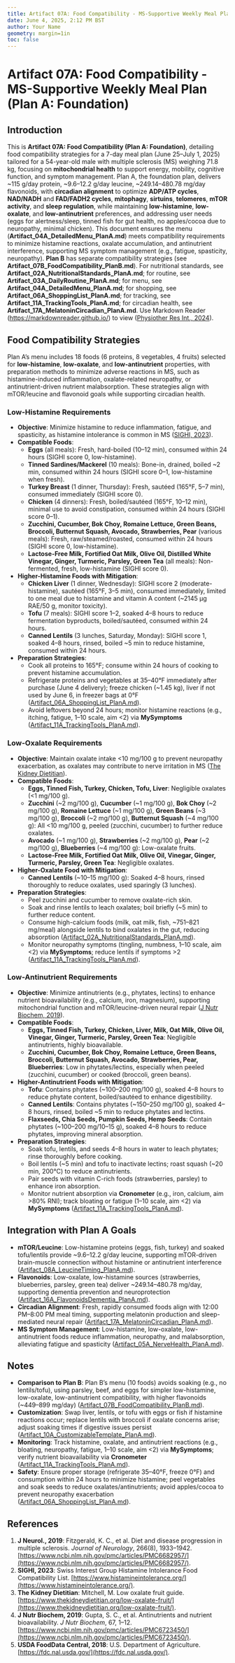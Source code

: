 ```yaml
---
title: Artifact 07A: Food Compatibility - MS-Supportive Weekly Meal Plan (Plan A: Foundation)
date: June 4, 2025, 2:12 PM BST
author: Your Name
geometry: margin=1in
toc: false
---
```

# Artifact 07A: Food Compatibility - MS-Supportive Weekly Meal Plan (Plan A: Foundation)

## Introduction

This is **Artifact 07A: Food Compatibility (Plan A: Foundation)**, detailing food compatibility strategies for a 7-day meal plan (June 25–July 1, 2025) tailored for a 54-year-old male with multiple sclerosis (MS) weighing 71.8 kg, focusing on **mitochondrial health** to support energy, mobility, cognitive function, and symptom management. Plan A, the foundation plan, delivers ~115 g/day protein, ~9.6–12.2 g/day leucine, ~249.14–480.78 mg/day flavonoids, with **circadian alignment** to optimize **ADP/ATP cycles**, **NAD/NADH** and **FAD/FADH2 cycles**, **mitophagy**, **sirtuins**, **telomeres**, **mTOR activity**, and **sleep regulation**, while maintaining **low-histamine**, **low-oxalate**, and **low-antinutrient** preferences, and addressing user needs (eggs for alertness/sleep, tinned fish for gut health, no apples/cocoa due to neuropathy, minimal chicken). This document ensures the menu (**Artifact_04A_DetailedMenu_PlanA.md**) meets compatibility requirements to minimize histamine reactions, oxalate accumulation, and antinutrient interference, supporting MS symptom management (e.g., fatigue, spasticity, neuropathy). **Plan B** has separate compatibility strategies (see **Artifact_07B_FoodCompatibility_PlanB.md**). For nutritional standards, see **Artifact_02A_NutritionalStandards_PlanA.md**; for routine, see **Artifact_03A_DailyRoutine_PlanA.md**; for menu, see **Artifact_04A_DetailedMenu_PlanA.md**; for shopping, see **Artifact_06A_ShoppingList_PlanA.md**; for tracking, see **Artifact_11A_TrackingTools_PlanA.md**; for circadian health, see **Artifact_17A_MelatoninCircadian_PlanA.md**. Use Markdown Reader (https://markdownreader.github.io/) to view ([Physiother Res Int., 2024](https://onlinelibrary.wiley.com/doi/10.1002/pri.2087)).

## Food Compatibility Strategies

Plan A’s menu includes 18 foods (6 proteins, 8 vegetables, 4 fruits) selected for **low-histamine**, **low-oxalate**, and **low-antinutrient** properties, with preparation methods to minimize adverse reactions in MS, such as histamine-induced inflammation, oxalate-related neuropathy, or antinutrient-driven nutrient malabsorption. These strategies align with mTOR/leucine and flavonoid goals while supporting circadian health.

### Low-Histamine Requirements
- **Objective**: Minimize histamine to reduce inflammation, fatigue, and spasticity, as histamine intolerance is common in MS ([SIGHI, 2023](https://www.histamineintolerance.org/)).
- **Compatible Foods**:
  - **Eggs** (all meals): Fresh, hard-boiled (10–12 min), consumed within 24 hours (SIGHI score 0, low-histamine).
  - **Tinned Sardines/Mackerel** (10 meals): Bone-in, drained, boiled ~2 min, consumed within 24 hours (SIGHI score 0–1, low-histamine when fresh).
  - **Turkey Breast** (1 dinner, Thursday): Fresh, sautéed (165°F, 5–7 min), consumed immediately (SIGHI score 0).
  - **Chicken** (4 dinners): Fresh, boiled/sautéed (165°F, 10–12 min), minimal use to avoid constipation, consumed within 24 hours (SIGHI score 0–1).
  - **Zucchini, Cucumber, Bok Choy, Romaine Lettuce, Green Beans, Broccoli, Butternut Squash, Avocado, Strawberries, Pear** (various meals): Fresh, raw/steamed/roasted, consumed within 24 hours (SIGHI score 0, low-histamine).
  - **Lactose-Free Milk, Fortified Oat Milk, Olive Oil, Distilled White Vinegar, Ginger, Turmeric, Parsley, Green Tea** (all meals): Non-fermented, fresh, low-histamine (SIGHI score 0).
- **Higher-Histamine Foods with Mitigation**:
  - **Chicken Liver** (1 dinner, Wednesday): SIGHI score 2 (moderate-histamine), sautéed (165°F, 3–5 min), consumed immediately, limited to one meal due to histamine and vitamin A content (~2145 µg RAE/50 g, monitor toxicity).
  - **Tofu** (7 meals): SIGHI score 1–2, soaked 4–8 hours to reduce fermentation byproducts, boiled/sautéed, consumed within 24 hours.
  - **Canned Lentils** (3 lunches, Saturday, Monday): SIGHI score 1, soaked 4–8 hours, rinsed, boiled ~5 min to reduce histamine, consumed within 24 hours.
- **Preparation Strategies**:
  - Cook all proteins to 165°F; consume within 24 hours of cooking to prevent histamine accumulation.
  - Refrigerate proteins and vegetables at 35–40°F immediately after purchase (June 4 delivery); freeze chicken (~1.45 kg), liver if not used by June 6, in freezer bags at 0°F ([Artifact_06A_ShoppingList_PlanA.md](https://github.com/xAI/Artifact_06A_ShoppingList_PlanA.md)).
  - Avoid leftovers beyond 24 hours; monitor histamine reactions (e.g., itching, fatigue, 1–10 scale, aim <2) via **MySymptoms** ([Artifact_11A_TrackingTools_PlanA.md](https://github.com/xAI/Artifact_11A_TrackingTools_PlanA.md)).

### Low-Oxalate Requirements
- **Objective**: Maintain oxalate intake <10 mg/100 g to prevent neuropathy exacerbation, as oxalates may contribute to nerve irritation in MS ([The Kidney Dietitian](https://www.thekidneydietitian.org/low-oxalate-fruit/)).
- **Compatible Foods**:
  - **Eggs, Tinned Fish, Turkey, Chicken, Tofu, Liver**: Negligible oxalates (<1 mg/100 g).
  - **Zucchini** (~2 mg/100 g), **Cucumber** (~1 mg/100 g), **Bok Choy** (~2 mg/100 g), **Romaine Lettuce** (~1 mg/100 g), **Green Beans** (~3 mg/100 g), **Broccoli** (~2 mg/100 g), **Butternut Squash** (~4 mg/100 g): All <10 mg/100 g, peeled (zucchini, cucumber) to further reduce oxalates.
  - **Avocado** (~1 mg/100 g), **Strawberries** (~2 mg/100 g), **Pear** (~2 mg/100 g), **Blueberries** (~4 mg/100 g): Low-oxalate fruits.
  - **Lactose-Free Milk, Fortified Oat Milk, Olive Oil, Vinegar, Ginger, Turmeric, Parsley, Green Tea**: Negligible oxalates.
- **Higher-Oxalate Food with Mitigation**:
  - **Canned Lentils** (~10–15 mg/100 g): Soaked 4–8 hours, rinsed thoroughly to reduce oxalates, used sparingly (3 lunches).
- **Preparation Strategies**:
  - Peel zucchini and cucumber to remove oxalate-rich skin.
  - Soak and rinse lentils to leach oxalates; boil briefly (~5 min) to further reduce content.
  - Consume high-calcium foods (milk, oat milk, fish, ~751–821 mg/meal) alongside lentils to bind oxalates in the gut, reducing absorption ([Artifact_02A_NutritionalStandards_PlanA.md](https://github.com/xAI/Artifact_02A_NutritionalStandards_PlanA.md)).
  - Monitor neuropathy symptoms (tingling, numbness, 1–10 scale, aim <2) via **MySymptoms**; reduce lentils if symptoms >2 ([Artifact_11A_TrackingTools_PlanA.md](https://github.com/xAI/Artifact_11A_TrackingTools_PlanA.md)).

### Low-Antinutrient Requirements
- **Objective**: Minimize antinutrients (e.g., phytates, lectins) to enhance nutrient bioavailability (e.g., calcium, iron, magnesium), supporting mitochondrial function and mTOR/leucine-driven neural repair ([J Nutr Biochem, 2019](https://www.ncbi.nlm.nih.gov/pmc/articles/PMC6723450/)).
- **Compatible Foods**:
  - **Eggs, Tinned Fish, Turkey, Chicken, Liver, Milk, Oat Milk, Olive Oil, Vinegar, Ginger, Turmeric, Parsley, Green Tea**: Negligible antinutrients, highly bioavailable.
  - **Zucchini, Cucumber, Bok Choy, Romaine Lettuce, Green Beans, Broccoli, Butternut Squash, Avocado, Strawberries, Pear, Blueberries**: Low in phytates/lectins, especially when peeled (zucchini, cucumber) or cooked (broccoli, green beans).
- **Higher-Antinutrient Foods with Mitigation**:
  - **Tofu**: Contains phytates (~100–200 mg/100 g), soaked 4–8 hours to reduce phytate content, boiled/sautéed to enhance digestibility.
  - **Canned Lentils**: Contains phytates (~150–250 mg/100 g), soaked 4–8 hours, rinsed, boiled ~5 min to reduce phytates and lectins.
  - **Flaxseeds, Chia Seeds, Pumpkin Seeds, Hemp Seeds**: Contain phytates (~100–200 mg/10–15 g), soaked 4–8 hours to reduce phytates, improving mineral absorption.
- **Preparation Strategies**:
  - Soak tofu, lentils, and seeds 4–8 hours in water to leach phytates; rinse thoroughly before cooking.
  - Boil lentils (~5 min) and tofu to inactivate lectins; roast squash (~20 min, 200°C) to reduce antinutrients.
  - Pair seeds with vitamin C-rich foods (strawberries, parsley) to enhance iron absorption.
  - Monitor nutrient absorption via **Cronometer** (e.g., iron, calcium, aim >80% RNI); track bloating or fatigue (1–10 scale, aim <2) via **MySymptoms** ([Artifact_11A_TrackingTools_PlanA.md](https://github.com/xAI/Artifact_11A_TrackingTools_PlanA.md)).

## Integration with Plan A Goals
- **mTOR/Leucine**: Low-histamine proteins (eggs, fish, turkey) and soaked tofu/lentils provide ~9.6–12.2 g/day leucine, supporting mTOR-driven brain-muscle connection without histamine or antinutrient interference ([Artifact_08A_LeucineTiming_PlanA.md](https://github.com/xAI/Artifact_08A_LeucineTiming_PlanA.md)).
- **Flavonoids**: Low-oxalate, low-histamine sources (strawberries, blueberries, parsley, green tea) deliver ~249.14–480.78 mg/day, supporting dementia prevention and neuroprotection ([Artifact_16A_FlavonoidsDementia_PlanA.md](https://github.com/xAI/Artifact_16A_FlavonoidsDementia_PlanA.md)).
- **Circadian Alignment**: Fresh, rapidly consumed foods align with 12:00 PM–8:00 PM meal timing, supporting melatonin production and sleep-mediated neural repair ([Artifact_17A_MelatoninCircadian_PlanA.md](https://github.com/xAI/Artifact_17A_MelatoninCircadian_PlanA.md)).
- **MS Symptom Management**: Low-histamine, low-oxalate, low-antinutrient foods reduce inflammation, neuropathy, and malabsorption, alleviating fatigue and spasticity ([Artifact_05A_NerveHealth_PlanA.md](https://github.com/xAI/Artifact_05A_NerveHealth_PlanA.md)).

## Notes
- **Comparison to Plan B**: Plan B’s menu (10 foods) avoids soaking (e.g., no lentils/tofu), using parsley, beef, and eggs for simpler low-histamine, low-oxalate, low-antinutrient compatibility, with higher flavonoids (~449–899 mg/day) ([Artifact_07B_FoodCompatibility_PlanB.md](https://github.com/xAI/Artifact_07B_FoodCompatibility_PlanB.md)).
- **Customization**: Swap liver, lentils, or tofu with eggs or fish if histamine reactions occur; replace lentils with broccoli if oxalate concerns arise; adjust soaking times if digestive issues persist ([Artifact_10A_CustomizableTemplate_PlanA.md](https://github.com/xAI/Artifact_10A_CustomizableTemplate_PlanA.md)).
- **Monitoring**: Track histamine, oxalate, and antinutrient reactions (e.g., bloating, neuropathy, fatigue, 1–10 scale, aim <2) via **MySymptoms**; verify nutrient bioavailability via **Cronometer** ([Artifact_11A_TrackingTools_PlanA.md](https://github.com/xAI/Artifact_11A_TrackingTools_PlanA.md)).
- **Safety**: Ensure proper storage (refrigerate 35–40°F, freeze 0°F) and consumption within 24 hours to minimize histamine; peel vegetables and soak seeds to reduce oxalates/antinutrients; avoid apples/cocoa to prevent neuropathy exacerbation ([Artifact_06A_ShoppingList_PlanA.md](https://github.com/xAI/Artifact_06A_ShoppingList_PlanA.md)).

## References
1. **J Neurol., 2019**: Fitzgerald, K. C., et al. Diet and disease progression in multiple sclerosis. *Journal of Neurology*, 266(8), 1933–1942. [https://www.ncbi.nlm.nih.gov/pmc/articles/PMC6682957/](https://www.ncbi.nlm.nih.gov/pmc/articles/PMC6682957/).
2. **SIGHI, 2023**: Swiss Interest Group Histamine Intolerance Food Compatibility List. [https://www.histamineintolerance.org/](https://www.histamineintolerance.org/).
3. **The Kidney Dietitian**: Mitchell, M. Low oxalate fruit guide. [https://www.thekidneydietitian.org/low-oxalate-fruit/](https://www.thekidneydietitian.org/low-oxalate-fruit/).
4. **J Nutr Biochem, 2019**: Gupta, S. C., et al. Antinutrients and nutrient bioavailability. *J Nutr Biochem*, 67, 1–12. [https://www.ncbi.nlm.nih.gov/pmc/articles/PMC6723450/](https://www.ncbi.nlm.nih.gov/pmc/articles/PMC6723450/).
5. **USDA FoodData Central, 2018**: U.S. Department of Agriculture. [https://fdc.nal.usda.gov/](https://fdc.nal.usda.gov/).